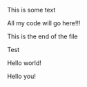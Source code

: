 This is some text

All my code will go here!!!

This is the end of the file

Test

Hello world!

Hello you!
